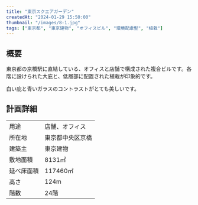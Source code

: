 ```yaml
---
title: "東京スクエアガーデン"
createdAt: "2024-01-29 15:50:00"
thumbnail: "/images/8-1.jpg"
tags: ["東京都", "東京建物", "オフィスビル", "環境配慮型", "植栽"]
---
```


## 概要
東京都の京橋駅に直結している、オフィスと店舗で構成された複合ビルです。各階に設けられた大庇と、低層部に配置された植栽が印象的です。

白い庇と青いガラスのコントラストがとても美しいです。


## 計画詳細
| | |
| ---- | ----
| 用途 | 店舗、オフィス
| 所在地 | 東京都中央区京橋
| 建築主 | 東京建物
| 敷地面積 | 8131㎡
| 延べ床面積 | 117460㎡
| 高さ | 124m
| 階数 | 24階